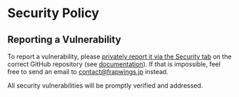 # Security Policy

## Reporting a Vulnerability

To report a vulnerability, please [privately report it via the Security tab](https://github.com/intlify/vue-i18n/security/advisories/new) on the correct GitHub repository (see [documentation](https://docs.github.com/en/code-security/security-advisories/guidance-on-reporting-and-writing-information-about-vulnerabilities/privately-reporting-a-security-vulnerability#privately-reporting-a-security-vulnerability)). If that is impossible, feel free to send an email to contact@frapwings.jp instead.

All security vulnerabilities will be promptly verified and addressed.
